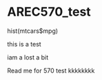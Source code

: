 # AREC570_test
hist(mtcars$mpg)


this is a test



iam a lost a bit 


Read me for 570 test kkkkkkkk

